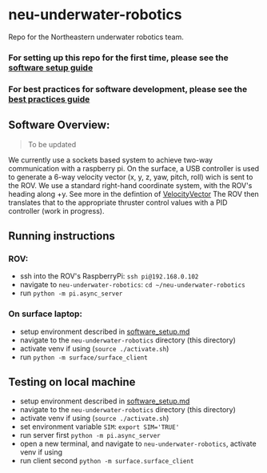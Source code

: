 # neu-underwater-robotics
Repo for the Northeastern underwater robotics team.

### For setting up this repo for the first time, please see the [software setup guide](software_setup.md)
### For best practices for software development, please see the [best practices guide](best_practices.md)


## Software Overview:
> To be updated

We currently use a sockets based system to achieve two-way communication with a raspberry pi. On the surface, a USB controller is used to generate a 6-way velocity vector (x, y, z, yaw, pitch, roll) wich is sent to the ROV. We use a standard right-hand coordinate system, with the ROV's heading along +y. See more in the defintion of [VelocityVector](common/utils.py)  The ROV then translates that to the appropriate thruster control values with a PID controller (work in progress).

## Running instructions

### ROV:
- ssh into the ROV's RaspberryPi: `ssh pi@192.168.0.102`
- navigate to `neu-underwater-robotics`: `cd ~/neu-underwater-robotics`
- run `python -m pi.async_server`

### On surface laptop:
- setup environment described in [software_setup.md](software_setup.md)
- navigate to the `neu-underwater-robotics` directory (this directory)
- activate venv if using (`source ./activate.sh`)
- run `python -m surface/surface_client`

## Testing on local machine
- setup environment described in [software_setup.md](software_setup.md)
- navigate to the `neu-underwater-robotics` directory (this directory)
- activate venv if using (`source ./activate.sh`)
- set environment variable `SIM`: `export SIM='TRUE'`
- run server first `python -m pi.async_server`
- open a new terminal, and navigate to `neu-underwater-robotics`, activate venv if using
- run client second `python -m surface.surface_client`


